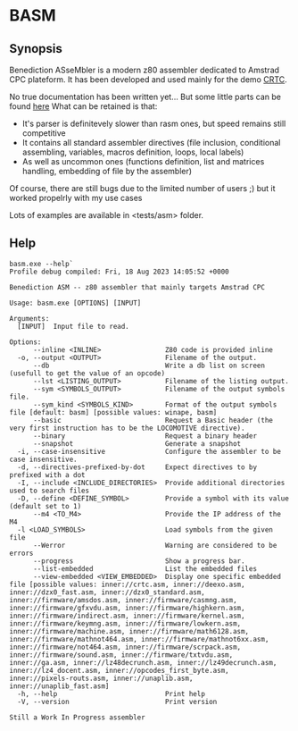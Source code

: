 # BASM

## Synopsis

Benediction ASseMbler is a modern z80 assembler dedicated to Amstrad CPC plateform.
It has been developed and used mainly for the demo [CRTC](https://www.pouet.net/prod.php?which=88554).

No true documentation has been written yet... But some little parts can be found [here](../cpclib-asm/basm_doc.md)
What can be retained is that:
- It's parser is definitevely slower than rasm ones, but speed remains still competitive
- It contains all standard assembler directives (file inclusion, conditional assembling, variables, macros definition, loops, local labels)
- As well as uncommon ones (functions definition, list and matrices handling, embedding of file by the assembler)

Of course, there are still bugs due to the limited number of users ;) but it worked propelrly with my use cases

Lots of examples are available in <tests/asm> folder.

## Help

```
basm.exe --help`
Profile debug compiled: Fri, 18 Aug 2023 14:05:52 +0000

Benediction ASM -- z80 assembler that mainly targets Amstrad CPC

Usage: basm.exe [OPTIONS] [INPUT]

Arguments:
  [INPUT]  Input file to read.

Options:
      --inline <INLINE>                Z80 code is provided inline
  -o, --output <OUTPUT>                Filename of the output.
      --db                             Write a db list on screen (usefull to get the value of an opcode)    
      --lst <LISTING_OUTPUT>           Filename of the listing output.
      --sym <SYMBOLS_OUTPUT>           Filename of the output symbols file.
      --sym_kind <SYMBOLS_KIND>        Format of the output symbols file [default: basm] [possible values: winape, basm]
      --basic                          Request a Basic header (the very first instruction has to be the LOCOMOTIVE directive).
      --binary                         Request a binary header
      --snapshot                       Generate a snapshot
  -i, --case-insensitive               Configure the assembler to be case insensitive.
  -d, --directives-prefixed-by-dot     Expect directives to by prefixed with a dot
  -I, --include <INCLUDE_DIRECTORIES>  Provide additional directories used to search files
  -D, --define <DEFINE_SYMBOL>         Provide a symbol with its value (default set to 1)
      --m4 <TO_M4>                     Provide the IP address of the M4
  -l <LOAD_SYMBOLS>                    Load symbols from the given file
      --Werror                         Warning are considered to be errors
      --progress                       Show a progress bar.
      --list-embedded                  List the embedded files
      --view-embedded <VIEW_EMBEDDED>  Display one specific embedded file [possible values: inner://crtc.asm, inner://deexo.asm, inner://dzx0_fast.asm, inner://dzx0_standard.asm, inner://firmware/amsdos.asm, inner://firmware/casmng.asm, inner://firmware/gfxvdu.asm, inner://firmware/highkern.asm, inner://firmware/indirect.asm, inner://firmware/kernel.asm, inner://firmware/keymng.asm, inner://firmware/lowkern.asm, inner://firmware/machine.asm, inner://firmware/math6128.asm, inner://firmware/mathnot464.asm, inner://firmware/mathnot6xx.asm, inner://firmware/not464.asm, inner://firmware/scrpack.asm, inner://firmware/sound.asm, inner://firmware/txtvdu.asm, inner://ga.asm, inner://lz48decrunch.asm, inner://lz49decrunch.asm, inner://lz4_docent.asm, inner://opcodes_first_byte.asm, inner://pixels-routs.asm, inner://unaplib.asm, inner://unaplib_fast.asm]
  -h, --help                           Print help
  -V, --version                        Print version

Still a Work In Progress assembler
```